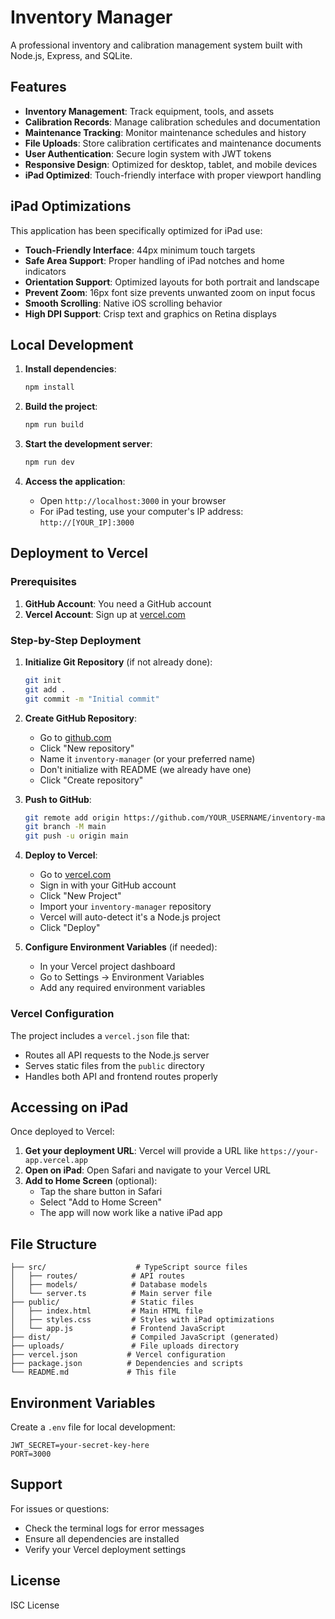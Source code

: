 # Inventory Manager

A professional inventory and calibration management system built with Node.js, Express, and SQLite.

## Features

- **Inventory Management**: Track equipment, tools, and assets
- **Calibration Records**: Manage calibration schedules and documentation
- **Maintenance Tracking**: Monitor maintenance schedules and history
- **File Uploads**: Store calibration certificates and maintenance documents
- **User Authentication**: Secure login system with JWT tokens
- **Responsive Design**: Optimized for desktop, tablet, and mobile devices
- **iPad Optimized**: Touch-friendly interface with proper viewport handling

## iPad Optimizations

This application has been specifically optimized for iPad use:

- **Touch-Friendly Interface**: 44px minimum touch targets
- **Safe Area Support**: Proper handling of iPad notches and home indicators
- **Orientation Support**: Optimized layouts for both portrait and landscape
- **Prevent Zoom**: 16px font size prevents unwanted zoom on input focus
- **Smooth Scrolling**: Native iOS scrolling behavior
- **High DPI Support**: Crisp text and graphics on Retina displays

## Local Development

1. **Install dependencies**:

   ```bash
   npm install
   ```

2. **Build the project**:

   ```bash
   npm run build
   ```

3. **Start the development server**:

   ```bash
   npm run dev
   ```

4. **Access the application**:
   - Open `http://localhost:3000` in your browser
   - For iPad testing, use your computer's IP address: `http://[YOUR_IP]:3000`

## Deployment to Vercel

### Prerequisites

1. **GitHub Account**: You need a GitHub account
2. **Vercel Account**: Sign up at [vercel.com](https://vercel.com)

### Step-by-Step Deployment

1. **Initialize Git Repository** (if not already done):

   ```bash
   git init
   git add .
   git commit -m "Initial commit"
   ```

2. **Create GitHub Repository**:
   - Go to [github.com](https://github.com)
   - Click "New repository"
   - Name it `inventory-manager` (or your preferred name)
   - Don't initialize with README (we already have one)
   - Click "Create repository"

3. **Push to GitHub**:

   ```bash
   git remote add origin https://github.com/YOUR_USERNAME/inventory-manager.git
   git branch -M main
   git push -u origin main
   ```

4. **Deploy to Vercel**:
   - Go to [vercel.com](https://vercel.com)
   - Sign in with your GitHub account
   - Click "New Project"
   - Import your `inventory-manager` repository
   - Vercel will auto-detect it's a Node.js project
   - Click "Deploy"

5. **Configure Environment Variables** (if needed):
   - In your Vercel project dashboard
   - Go to Settings → Environment Variables
   - Add any required environment variables

### Vercel Configuration

The project includes a `vercel.json` file that:

- Routes all API requests to the Node.js server
- Serves static files from the `public` directory
- Handles both API and frontend routes properly

## Accessing on iPad

Once deployed to Vercel:

1. **Get your deployment URL**: Vercel will provide a URL like `https://your-app.vercel.app`
2. **Open on iPad**: Open Safari and navigate to your Vercel URL
3. **Add to Home Screen** (optional):
   - Tap the share button in Safari
   - Select "Add to Home Screen"
   - The app will now work like a native iPad app

## File Structure

```
├── src/                    # TypeScript source files
│   ├── routes/            # API routes
│   ├── models/            # Database models
│   └── server.ts          # Main server file
├── public/                # Static files
│   ├── index.html         # Main HTML file
│   ├── styles.css         # Styles with iPad optimizations
│   └── app.js             # Frontend JavaScript
├── dist/                  # Compiled JavaScript (generated)
├── uploads/               # File uploads directory
├── vercel.json           # Vercel configuration
├── package.json          # Dependencies and scripts
└── README.md             # This file
```

## Environment Variables

Create a `.env` file for local development:

```env
JWT_SECRET=your-secret-key-here
PORT=3000
```

## Support

For issues or questions:

- Check the terminal logs for error messages
- Ensure all dependencies are installed
- Verify your Vercel deployment settings

## License

ISC License
